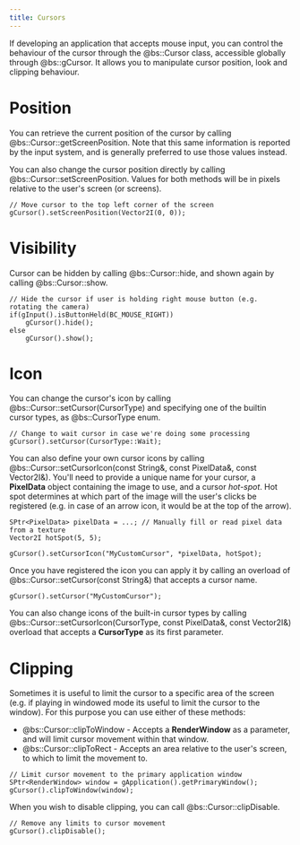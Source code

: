 ```yaml
---
title: Cursors
---
```


If developing an application that accepts mouse input, you can control the behaviour of the cursor through the @bs::Cursor class, accessible globally through @bs::gCursor. It allows you to manipulate cursor position, look and clipping behaviour.

# Position
You can retrieve the current position of the cursor by calling @bs::Cursor::getScreenPosition. Note that this same information is reported by the input system, and is generally preferred to use those values instead.

You can also change the cursor position directly by calling @bs::Cursor::setScreenPosition. Values for both methods will be in pixels relative to the user's screen (or screens).

~~~~~~~~~~~~~{.cpp}
// Move cursor to the top left corner of the screen
gCursor().setScreenPosition(Vector2I(0, 0));
~~~~~~~~~~~~~

# Visibility
Cursor can be hidden by calling @bs::Cursor::hide, and shown again by calling @bs::Cursor::show.

~~~~~~~~~~~~~{.cpp}
// Hide the cursor if user is holding right mouse button (e.g. rotating the camera)
if(gInput().isButtonHeld(BC_MOUSE_RIGHT))
	gCursor().hide();
else
	gCursor().show();	
~~~~~~~~~~~~~

# Icon
You can change the cursor's icon by calling @bs::Cursor::setCursor(CursorType) and specifying one of the builtin cursor types, as @bs::CursorType enum.

~~~~~~~~~~~~~{.cpp}
// Change to wait cursor in case we're doing some processing
gCursor().setCursor(CursorType::Wait);
~~~~~~~~~~~~~

You can also define your own cursor icons by calling @bs::Cursor::setCursorIcon(const String&, const PixelData&, const Vector2I&). You'll need to provide a unique name for your cursor, a **PixelData** object containing the image to use, and a cursor *hot-spot*. Hot spot determines at which part of the image will the user's clicks be registered (e.g. in case of an arrow icon, it would be at the top of the arrow).

~~~~~~~~~~~~~{.cpp}
SPtr<PixelData> pixelData = ...; // Manually fill or read pixel data from a texture
Vector2I hotSpot(5, 5);

gCursor().setCursorIcon("MyCustomCursor", *pixelData, hotSpot);
~~~~~~~~~~~~~

Once you have registered the icon you can apply it by calling an overload of @bs::Cursor::setCursor(const String&) that accepts a cursor name.

~~~~~~~~~~~~~{.cpp}
gCursor().setCursor("MyCustomCursor");
~~~~~~~~~~~~~

You can also change icons of the built-in cursor types by calling @bs::Cursor::setCursorIcon(CursorType, const PixelData&, const Vector2I&) overload that accepts a **CursorType** as its first parameter.

# Clipping
Sometimes it is useful to limit the cursor to a specific area of the screen (e.g. if playing in windowed mode its useful to limit the cursor to the window). For this purpose you can use either of these methods:
 - @bs::Cursor::clipToWindow - Accepts a **RenderWindow** as a parameter, and will limit cursor movement within that window.
 - @bs::Cursor::clipToRect - Accepts an area relative to the user's screen, to which to limit the movement to.

~~~~~~~~~~~~~{.cpp}
// Limit cursor movement to the primary application window
SPtr<RenderWindow> window = gApplication().getPrimaryWindow();
gCursor().clipToWindow(window);
~~~~~~~~~~~~~

When you wish to disable clipping, you can call @bs::Cursor::clipDisable.

~~~~~~~~~~~~~{.cpp}
// Remove any limits to cursor movement
gCursor().clipDisable();
~~~~~~~~~~~~~